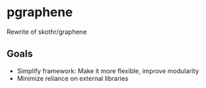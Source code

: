 
# pgraphene

Rewrite of skothr/graphene


## Goals

- Simplify framework: Make it more flexible, improve modularity
- Minimize reliance on external libraries